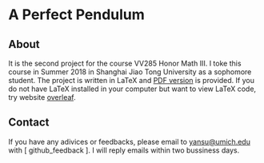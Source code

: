 # A Perfect Pendulum
## About
It is the second project for the course VV285 Honor Math III.
I toke this course in Summer 2018 in Shanghai Jiao Tong University as a sophomore student. The project is written in LaTeX and
[PDF version](https://github.com/Gavin-Sun555/Honor-Math-Project-A-Perfect-Pendulum/blob/master/math.pdf) is provided.
If you do not have LaTeX installed in your computer but want to view LaTeX code, try website [overleaf](https://www.overleaf.com).
## Contact
If you have any adivices or feedbacks, please email to <yansu@umich.edu> with [ github_feedback ]. 
I will reply emails within two bussiness days. 
